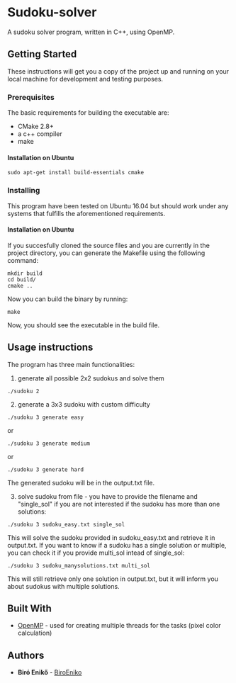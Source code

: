 # Sudoku-solver
A sudoku solver program, written in C++, using OpenMP.

## Getting Started

These instructions will get you a copy of the project up and running on your local machine for development and testing purposes.

### Prerequisites

The basic requirements for building the executable are:

* CMake 2.8+
* a c++ compiler
* make

#### Installation on Ubuntu

```
sudo apt-get install build-essentials cmake
```

### Installing

This program have been tested on Ubuntu 16.04 but should work under any systems that fulfills the aforementioned requirements.

#### Installation on Ubuntu

If you succesfully cloned the source files and you are currently in the project directory, you can generate the Makefile using the following command:

```
mkdir build
cd build/
cmake ..
```
Now you can build the binary by running:

```
make
```
Now, you should see the executable in the build file.

## Usage instructions
The program has three main functionalities:
1. generate all possible 2x2 sudokus and solve them
```
./sudoku 2
```
2. generate a 3x3 sudoku with custom difficulty
```
./sudoku 3 generate easy
```
or
```
./sudoku 3 generate medium
```
or
```
./sudoku 3 generate hard
```
The generated sudoku will be in the output.txt file. 

3. solve sudoku from file - you have to provide the filename and "single_sol" if you are not interested if the sudoku has more than one solutions:
```
./sudoku 3 sudoku_easy.txt single_sol
``` 
This will solve the sudoku provided in sudoku_easy.txt and retrieve it in output.txt. If you want to know if a sudoku has a single solution or multiple, you can check it if you provide multi_sol intead of single_sol:
```
./sudoku 3 sudoku_manysolutions.txt multi_sol
``` 
This will still retrieve only one solution in output.txt, but it will inform you about sudokus with multiple solutions.

## Built With

* [OpenMP](https://www.openmp.org/) - used for creating multiple threads for the tasks (pixel color calculation)

## Authors

* **Biró Enikő** - [BiroEniko](https://github.com/biroeniko)
